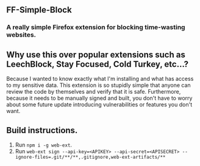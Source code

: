 ## FF-Simple-Block

### A really simple Firefox extension for blocking time-wasting websites.

## Why use this over popular extensions such as LeechBlock, Stay Focused, Cold Turkey, etc...?

Because I wanted to know exactly what I'm installing and what has access to my sensitive data. This extension is
so stupidly simple that anyone can review the code by themselves and verify that it is safe.
Furthermore, because it needs to be manually signed and built, you don't have to worry about some future update introducing vulnerabilities or features you don't want.

## Build instructions.

1. Run `npm i -g web-ext`.
2. Run `web-ext sign --api-key=<APIKEY> --api-secret=<APISECRET> --ignore-files=.git/**/**,.gitignore,web-ext-artifacts/**`